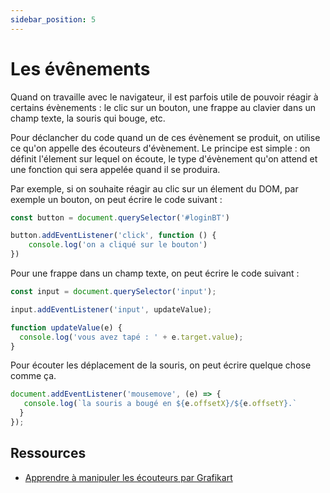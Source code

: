 ```yaml
---
sidebar_position: 5
---
```


# Les évênements

Quand on travaille avec le navigateur, il est parfois utile de pouvoir réagir à certains évènements : le clic sur un bouton, une frappe au clavier dans un champ texte, la souris qui bouge, etc.

Pour déclancher du code quand un de ces évènement se produit, on utilise ce qu'on appelle des écouteurs d'évènement. Le principe est simple : on définit l'élement sur lequel on écoute, le type d'évènement qu'on attend et une fonction qui sera appelée quand il se produira. 

Par exemple, si on souhaite réagir au clic sur un élement du DOM, par exemple un bouton, on peut écrire le code suivant : 

```js
const button = document.querySelector('#loginBT')

button.addEventListener('click', function () {
    console.log('on a cliqué sur le bouton') 
})
```

Pour une frappe dans un champ texte, on peut écrire le code suivant : 

```js
const input = document.querySelector('input');

input.addEventListener('input', updateValue);

function updateValue(e) {
  console.log('vous avez tapé : ' + e.target.value);
}
```

Pour écouter les déplacement de la souris, on peut écrire quelque chose comme ça.

```js
document.addEventListener('mousemove', (e) => {
   console.log(`la souris a bougé en ${e.offsetX}/${e.offsetY}.`
  }
});
```

## Ressources

* [Apprendre à manipuler les écouteurs par Grafikart](https://grafikart.fr/tutoriels/javascript-eventlistener-2072#autoplay)